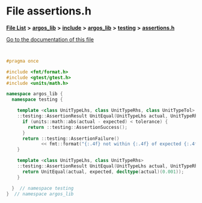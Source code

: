 

# File assertions.h

[**File List**](files.md) **>** [**argos\_lib**](dir_f9cbf5730473812e84551a5945ef39f8.md) **>** [**include**](dir_0330651415bf66743a1cd99e3d0db0bc.md) **>** [**argos\_lib**](dir_934baf9e7d2bb4710ca41f9f25ef3ea4.md) **>** [**testing**](dir_4b5bf1f302d4aefee80cb53d26fbb3eb.md) **>** [**assertions.h**](assertions_8h.md)

[Go to the documentation of this file](assertions_8h.md)


```C++


#pragma once

#include <fmt/format.h>
#include <gtest/gtest.h>
#include <units/math.h>

namespace argos_lib {
  namespace testing {

    template <class UnitTypeLhs, class UnitTypeRhs, class UnitTypeTol>
    ::testing::AssertionResult UnitEqual(UnitTypeLhs actual, UnitTypeRhs expected, UnitTypeTol tolerance) {
      if (units::math::abs(actual - expected) < tolerance) {
        return ::testing::AssertionSuccess();
      }
      return ::testing::AssertionFailure()
             << fmt::format("{:.4f} not within {:.4f} of expected {:.4f}", actual, tolerance, expected);
    }

    template <class UnitTypeLhs, class UnitTypeRhs>
    ::testing::AssertionResult UnitEqual(UnitTypeLhs actual, UnitTypeRhs expected) {
      return UnitEqual(actual, expected, decltype(actual)(0.001));
    }

  }  // namespace testing
}  // namespace argos_lib
```


